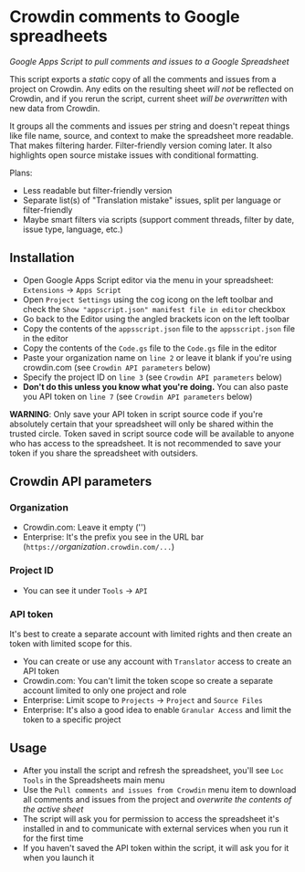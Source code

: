 # Crowdin comments to Google spreadheets
*Google Apps Script to pull comments and issues to a Google Spreadsheet*

This script exports a *static* copy of all the comments and issues from a project on Crowdin. Any edits on the resulting sheet *will not* be reflected on Crowdin, and if you rerun the script, current sheet *will be overwritten* with new data from Crowdin.

It groups all the comments and issues per string and doesn't repeat things like file name, source, and context to make the spreadsheet more readable. That makes filtering harder. Filter-friendly version coming later. It also highlights open source mistake issues with conditional formatting.

Plans:
- Less readable but filter-friendly version
- Separate list(s) of "Translation mistake" issues, split per language or filter-friendly
- Maybe smart filters via scripts (support comment threads, filter by date, issue type, language, etc.)

## Installation
- Open Google Apps Script editor via the menu in your spreadsheet: `Extensions` → `Apps Script`
- Open `Project Settings` using the cog icong on the left toolbar and check the `Show "appscript.json" manifest file in editor` checkbox
- Go back to the Editor using the angled brackets icon on the left toolbar
- Copy the contents of the `appsscript.json` file to the `appsscript.json` file in the editor
- Copy the contents of the `Code.gs` file to the `Code.gs` file in the editor
- Paste your organization name on `line 2` or leave it blank if you're using crowdin.com (see `Crowdin API parameters` below)
- Specify the project ID on `line 3` (see `Crowdin API parameters` below)
- **Don't do this unless you know what you're doing.** You can also paste you API token on `line 7` (see `Crowdin API parameters` below)

**WARNING**: Only save your API token in script source code if you're absolutely certain that your spreadsheet will only be shared within the trusted circle. Token saved in script source code will be available to anyone who has access to the spreadsheet. It is not recommended to save your token if you share the spreadsheet with outsiders.

## Crowdin API parameters
### Organization
- Crowdin.com: Leave it empty ('')
- Enterprise: It's the prefix you see in the URL bar (`https://`*organization*`.crowdin.com/...`)
### Project ID
- You can see it under `Tools` → `API`
### API token
It's best to create a separate account with limited rights and then create an token with limited scope for this.
- You can create or use any account with `Translator` access to create an API token
- Crowdin.com: You can't limit the token scope so create a separate account limited to only one project and role
- Enterprise: Limit scope to `Projects` → `Project` and `Source Files`
- Enterprise: It's also a good idea to enable `Granular Access` and limit the token to a specific project

## Usage
- After you install the script and refresh the spreadsheet, you'll see `Loc Tools` in the Spreadsheets main menu
- Use the `Pull comments and issues from Crowdin` menu item to download all comments and issues from the project and *overwrite the contents of the active sheet*
- The script will ask you for permission to access the spreadsheet it's installed in and to communicate with external services when you run it for the first time
- If you haven't saved the API token within the script, it will ask you for it when you launch it
